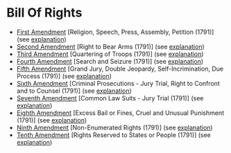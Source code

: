 # Bill Of Rights
*   <a id="amendments" name="amendments"></a>[First Amendment](/_Amendment%20I/Amendment%20I.md) [Religion, Speech, Press, Assembly, Petition (1791)] (see [explanation](https://www.law.cornell.edu/constitution-conan/amendment-1))
*   [Second Amendment](/_Amendment%20II/Amendment%20II.md) [Right to Bear Arms (1791)] (see [explanation](https://www.law.cornell.edu/constitution-conan/amendment-2))
*   [Third Amendment](/_Amendment%20III/Amendment%20III.md) [Quartering of Troops (1791)] (see [explanation](https://www.law.cornell.edu/constitution-conan/amendment-3))
*   [Fourth Amendment](/_Amendment%20IV/Amendment%20IV.md) [Search and Seizure (1791)] (see [explanation](https://www.law.cornell.edu/constitution-conan/amendment-4))
*   [Fifth Amendment](/_Amendment%20V/Amendment%20V.md) [Grand Jury, Double Jeopardy, Self-Incrimination, Due Process (1791)] (see [explanation](https://www.law.cornell.edu/constitution-conan/amendment-5))
*   [Sixth Amendment](/_Amendment%20VI/Amendment%20VI.md) [Criminal Prosecutions - Jury Trial, Right to Confront and to Counsel (1791)] (see [explanation](https://www.law.cornell.edu/constitution-conan/amendment-6))
*   [Seventh Amendment](/_Amendment%20VII/Amendment%20VII.md) [Common Law Suits - Jury Trial (1791)] (see [explanation](https://www.law.cornell.edu/constitution-conan/amendment-7))
*   [Eighth Amendment](/_Amendment%20VIII/Amendment%20VIII.md) [Excess Bail or Fines, Cruel and Unusual Punishment (1791)] (see [explanation](https://www.law.cornell.edu/constitution-conan/amendment-8))
*   [Ninth Amendment](/_Amendment%20IX/Amendment%20IX.md) [Non-Enumerated Rights (1791)] (see [explanation](https://www.law.cornell.edu/constitution-conan/amendment-9))
*   [Tenth Amendment](/_Amendment%20X/Amendment%20X.md) [Rights Reserved to States or People (1791)] (see [explanation](https://www.law.cornell.edu/constitution-conan/amendment-10))


